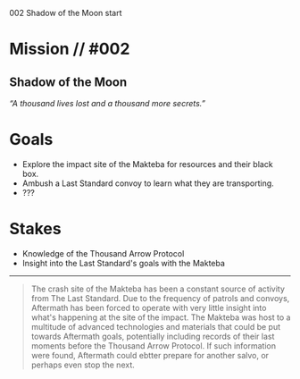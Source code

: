 002
Shadow of the Moon
start

# Mission // #002

## Shadow of the Moon

*“A thousand lives lost and a thousand more secrets.”*  


# Goals

- Explore the impact site of the Makteba for resources and their black box.
- Ambush a Last Standard convoy to learn what they are transporting.
- ???

# Stakes

- Knowledge of the Thousand Arrow Protocol
- Insight into the Last Standard's goals with the Makteba

---

> The crash site of the Makteba has been a constant source of activity from The Last Standard. Due to the frequency of patrols and convoys, Aftermath has been forced to operate with very little insight into what's happening at the site of the impact. The Makteba was host to a multitude of advanced technologies and materials that could be put towards Aftermath goals, potentially including records of their last moments before the Thousand Arrow Protocol. If such information were found, Aftermath could ebtter prepare for another salvo, or perhaps even stop the next.